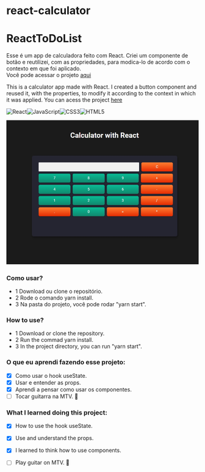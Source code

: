 # react-calculator

# ReactToDoList

Esse é um app de calculadora feito com React.
Criei um componente de botão e reutilizei, com as propriedades, para modica-lo de acordo com o contexto em que foi aplicado.  
Você pode acessar o projeto [aqui](https://react-calculation.netlify.app/)

This is a calculator app made with React.
I created a button component and reused it, with the properties, to modify it according to the context in which it was applied.
You can acess the project [here](https://react-calculation.netlify.app/)

![React](https://img.shields.io/badge/react-%2320232a.svg?style=for-the-badge&logo=react&logoColor=%2361DAFB)![JavaScript](https://img.shields.io/badge/javascript-%23323330.svg?style=for-the-badge&logo=javascript&logoColor=%23F7DF1E)![CSS3](https://img.shields.io/badge/css3-%231572B6.svg?style=for-the-badge&logo=css3&logoColor=white)![HTML5](https://img.shields.io/badge/html5-%23E34F26.svg?style=for-the-badge&logo=html5&logoColor=white)

![The app ](https://github.com/carlosnani/react-calculator/blob/master/images/project_image.jpg?raw=true)

 ### Como usar?
- 1 Download ou clone o repositório.
- 2 Rode o comando yarn install.
- 3 Na pasta do projeto, você pode rodar "yarn start".

### How to use?
- 1 Download or clone the repository.
- 2 Run the commad yarn install.
- 3 In the project directory, you can run "yarn start".

### O que eu aprendi fazendo esse projeto:
- [x] Como usar o hook useState.
- [x] Usar e entender as props.
- [x] Aprendi a pensar como usar os componentes.
- [ ] Tocar guitarra na MTV. 🎸

### What I learned doing this project:
- [x] How to use the hook useState.
- [x] Use and understand the props.
- [x] I learned to think how to use components.
- [ ] Play guitar on MTV. 🎸

 
